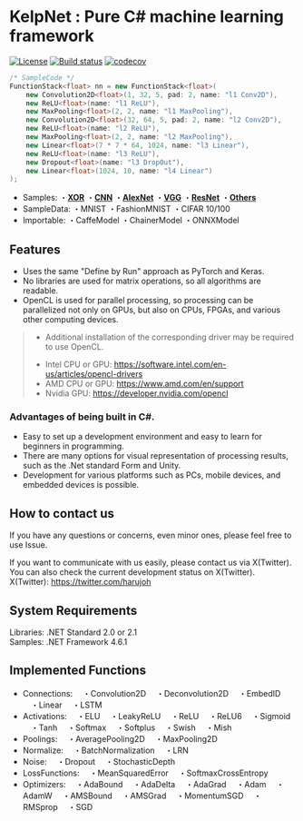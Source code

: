 # KelpNet : Pure C# machine learning framework
[![License](https://img.shields.io/badge/License-Apache%202.0-blue.svg)](https://opensource.org/licenses/Apache-2.0) [![Build status](https://ci.appveyor.com/api/projects/status/a51hnuaat3ldsdmo?svg=true)](https://ci.appveyor.com/project/harujoh/kelpnet) [![codecov](https://codecov.io/gh/harujoh/KelpNet/branch/master/graph/badge.svg)](https://codecov.io/gh/harujoh/KelpNet)

```csharp
/* SampleCode */
FunctionStack<float> nn = new FunctionStack<float>(
    new Convolution2D<float>(1, 32, 5, pad: 2, name: "l1 Conv2D"),
    new ReLU<float>(name: "l1 ReLU"),
    new MaxPooling<float>(2, 2, name: "l1 MaxPooling"),
    new Convolution2D<float>(32, 64, 5, pad: 2, name: "l2 Conv2D"),
    new ReLU<float>(name: "l2 ReLU"),
    new MaxPooling<float>(2, 2, name: "l2 MaxPooling"),
    new Linear<float>(7 * 7 * 64, 1024, name: "l3 Linear"),
    new ReLU<float>(name: "l3 ReLU"),
    new Dropout<float>(name: "l3 DropOut"),
    new Linear<float>(1024, 10, name: "l4 Linear")
);
```

- Samples:
・[**XOR**](https://github.com/harujoh/KelpNet/blob/master/KelpNet.Sample/Sample/Sample01.cs)
・[**CNN**](https://github.com/harujoh/KelpNet/blob/master/KelpNet.Sample/Sample/Sample06.cs)
・[**AlexNet**](https://github.com/harujoh/KelpNet/blob/master/KelpNet.Sample/Sample/Sample19.cs)
・[**VGG**](https://github.com/harujoh/KelpNet/blob/master/KelpNet.Sample/Sample/Sample15.cs)
・[**ResNet**](https://github.com/harujoh/KelpNet/blob/master/KelpNet.Sample/Sample/Sample17.cs)
・[**Others**](https://github.com/harujoh/KelpNet/tree/master/KelpNet.Sample)
- SampleData:
・MNIST
・FashionMNIST
・CIFAR 10/100
- Importable:
・CaffeModel
・ChainerModel
・ONNXModel


## Features
- Uses the same "Define by Run" approach as PyTorch and Keras.
- No libraries are used for matrix operations, so all algorithms are readable.
- OpenCL is used for parallel processing, so processing can be parallelized not only on GPUs, but also on CPUs, FPGAs, and various other computing devices.
> * Additional installation of the corresponding driver may be required to use OpenCL.
> - Intel CPU or GPU: https://software.intel.com/en-us/articles/opencl-drivers
> - AMD CPU or GPU: https://www.amd.com/en/support
> - Nvidia GPU: https://developer.nvidia.com/opencl

### Advantages of being built in C#.
- Easy to set up a development environment and easy to learn for beginners in programming.
- There are many options for visual representation of processing results, such as the .Net standard Form and Unity.
- Development for various platforms such as PCs, mobile devices, and embedded devices is possible.

## How to contact us
If you have any questions or concerns, even minor ones, please feel free to use Issue. 

If you want to communicate with us easily, please contact us via X(Twitter).  
You can also check the current development status on X(Twitter).  
X(Twitter): https://twitter.com/harujoh

## System Requirements
Libraries: .NET Standard 2.0 or 2.1  
Samples: .NET Framework 4.6.1  

## Implemented Functions
- Connections:
　・Convolution2D
　・Deconvolution2D
　・EmbedID
　・Linear
　・LSTM
- Activations:
　・ELU
　・LeakyReLU
　・ReLU
　・ReLU6
　・Sigmoid
　・Tanh
　・Softmax
　・Softplus
　・Swish
　・Mish
- Poolings:
　・AveragePooling2D
　・MaxPooling2D
- Normalize:
　・BatchNormalization
　・LRN
- Noise:
　・Dropout
　・StochasticDepth
- LossFunctions:
　・MeanSquaredError
　・SoftmaxCrossEntropy
- Optimizers:
　・AdaBound
　・AdaDelta
　・AdaGrad
　・Adam
　・AdamW
　・AMSBound
　・AMSGrad 
　・MomentumSGD
　・RMSprop
　・SGD
